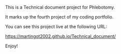 This is a Technical document project for Phlebotomy.

It marks up the fourth project of my coding portfolio.

You can see this project live at the following URL:

https://martingot2002.github.io/Technical_document/

Enjoy!
